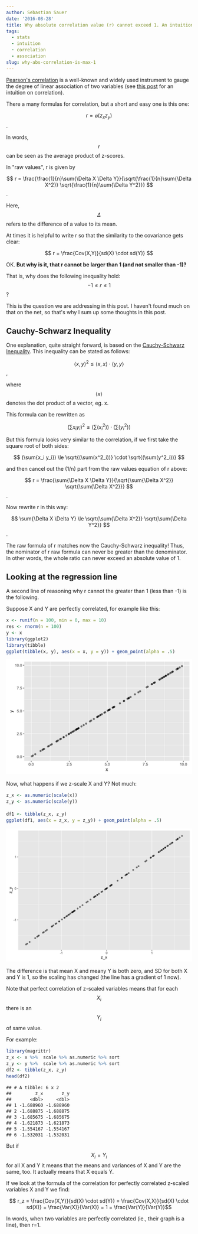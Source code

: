 ```yaml
---
author: Sebastian Sauer
date: '2016-08-28'
title: Why absolute correlation value (r) cannot exceed 1. An intuition.
tags:
  - stats
  - intuition
  - correlation
  - association
slug: why-abs-correlation-is-max-1
---
```


<script src="https://cdn.mathjax.org/mathjax/latest/MathJax.js?config=TeX-AMS-MML_HTMLorMML" type="text/javascript"></script>



[Pearson's correlation](https://en.wikipedia.org/wiki/Pearson_product-moment_correlation_coefficient) is a well-known and widely used instrument to gauge the degree of linear association of two variables (see [this post](https://sebastiansauer.github.io/correlation-intuition/) for an intuition on correlation).

There a many formulas for correlation, but a short and easy one is this one:

$$r = \varnothing(z_x z_y)$$.


In words, $$r$$ can be seen as the average product of z-scores.

In "raw values", r is given by

$$ r = \frac{\frac{1}{n}\sum{\Delta X \Delta Y}}{\sqrt{\frac{1}{n}\sum{\Delta X^2}} \sqrt{\frac{1}{n}\sum{\Delta Y^2}}} $$.

Here, $$\Delta$$ refers to the difference of a value to its mean.


At times it is helpful to write r so that the similarity to the covariance gets clear:

$$ r = \frac{Cov(X,Y)}{sd(X) \cdot sd(Y)} $$


OK. **But why is it, that r cannot be larger than 1 (and not smaller than -1)?**

That is, why does the following inequality hold: $$ -1 \le r \le 1 $$?

This is the question we are addressing in this post. I haven't found much on that on the net, so that's why I sum up some thoughts in this post.

## Cauchy-Schwarz Inequality

One explanation, quite straight forward, is based on the [Cauchy-Schwarz Inequality](https://en.wikipedia.org/wiki/Cauchy%E2%80%93Schwarz_inequality). This inequality can be stated as follows:

$$ {\langle x,y \rangle}^2 \le \langle x,x \rangle \cdot  \langle y,y \rangle $$,

where $$\langle x \rangle $$ denotes the dot product of a vector, eg. x.

This formula can be rewritten as

$$ (\sum{x_i y_i})^2 \le (\sum(x^2_i)) \cdot (\sum(y^2_i)) $$

But this formula looks very similar to the correlation, if we first take the square root of both sides:

$$  (\sum{x_i y_i}) \le \sqrt{(\sum(x^2_i))} \cdot \sqrt{(\sum(y^2_i))} $$

and then cancel out the (1/n) part from the raw values equation of r above:

$$ r = \frac{\sum{\Delta X \Delta Y}}{\sqrt{\sum{\Delta X^2}} \sqrt{\sum{\Delta X^2}}} $$.

Now rewrite r in this way:

$$ \sum{\Delta X \Delta Y} \le \sqrt{\sum{\Delta X^2}} \sqrt{\sum{\Delta Y^2}} $$.

The raw formula of r matches now the Cauchy-Schwarz inequality! Thus, the nominator of r raw formula can never be greater than the denominator. In other words, the whole ratio can never exceed an absolute value of 1.

## Looking at the regression line

A second line of reasoning why r cannot the greater than 1 (less than -1) is the following.

Suppose X and Y are perfectly correlated, for example like this:


```r
x <- runif(n = 100, min = 0, max = 10)
res <- rnorm(n = 100)
y <- x
library(ggplot2)
library(tibble)
ggplot(tibble(x, y), aes(x = x, y = y)) + geom_point(alpha = .5)
```

![](/images/perfect_correlation_raw.png)



Now, what happens if we z-scale X and Y? Not much:


```r
z_x <- as.numeric(scale(x))
z_y <- as.numeric(scale(y))

df1 <- tibble(z_x, z_y)
ggplot(df1, aes(x = z_x, y = z_y)) + geom_point(alpha = .5)
```

![](/images/perfect_correlation_z.png)

The difference is that mean X and meany Y is both zero, and SD for both X and Y is 1, so the scaling has changed (the line has a gradient of 1 now).

Note that perfect correlation of z-scaled variables means that for each $$ X_i $$ there is an $$ Y_i $$ of same value.

For example:


```r
library(magrittr)
z_x <- x %>%  scale %>% as.numeric %>% sort
z_y <- y %>%  scale %>% as.numeric %>% sort
df2 <- tibble(z_x, z_y)
head(df2)
```

```
## # A tibble: 6 x 2
##         z_x       z_y
##       <dbl>     <dbl>
## 1 -1.688960 -1.688960
## 2 -1.688875 -1.688875
## 3 -1.685675 -1.685675
## 4 -1.621873 -1.621873
## 5 -1.554167 -1.554167
## 6 -1.532031 -1.532031
```


But if $$X_i = Y_i$$ for all X and Y it means that the means and variances of X and Y are the same, too. It actually means that X equals Y.

If we look at the formula of the correlation for perfectly correlated z-scaled variables X and Y we find:

$$ r_z = \frac{Cov(X,Y)}{sd(X) \cdot sd(Y)} = \frac{Cov(X,X)}{sd(X) \cdot sd(X)} =  \frac{Var(X)}{Var(X)} = 1 = \frac{Var(Y)}{Var(Y)}$$

In words, when two variables are perfectly correlated (ie., their graph is a line), then r=1.
